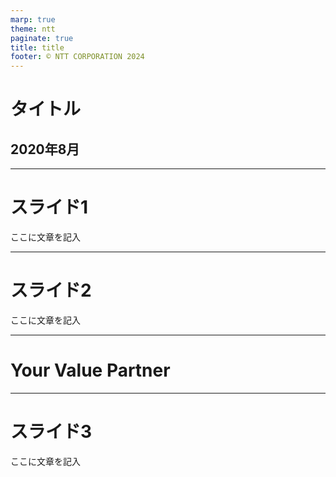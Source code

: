 ```yaml
---
marp: true
theme: ntt
paginate: true
title: title
footer: © NTT CORPORATION 2024
---
```


<!--class: title-->

# タイトル

## 2020年8月

---

<!--class: slide-->

# スライド1

ここに文章を記入

---

# スライド2

ここに文章を記入

---

<!--class: last-->

# Your Value Partner

---

<!--class: slide-->

# スライド3

ここに文章を記入
